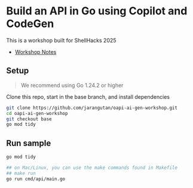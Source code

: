 # Build an API in Go using Copilot and CodeGen

This is a workshop built for ShellHacks 2025

- [Workshop Notes](./docs/workshop/notes.md)

## Setup

> We recommend using Go 1.24.2 or higher

Clone this repo, start in the base branch, and install dependencies

```bash
git clone https://github.com/jarangutan/oapi-ai-gen-workshop.git
cd oapi-ai-gen-workshop
git checkout base
go mod tidy
```

## Run sample

```bash
go mod tidy

## on Mac/Linux, you can use the make commands found in Makefile
## make run
go run cmd/api/main.go
```
